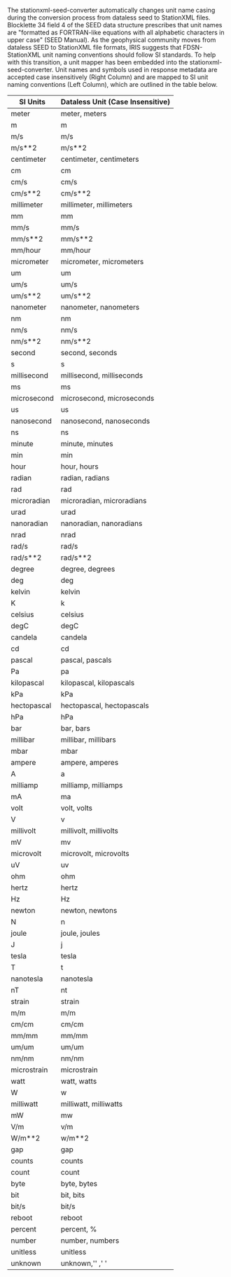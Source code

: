 The stationxml-seed-converter automatically changes unit name casing during the conversion process from dataless seed to StationXML files. Blocklette 34 field 4 of the SEED data structure prescribes that unit names are "formatted as FORTRAN-like equations with all alphabetic characters in upper case" (SEED Manual). As the geophysical community moves from dataless SEED to StationXML file formats, IRIS suggests that FDSN-StationXML unit naming conventions should follow SI standards. To help with this transition, a unit mapper has been embedded into the stationxml-seed-converter. Unit names and symbols used in response metadata are accepted case insensitively (Right Column) and are mapped to SI unit naming conventions (Left Column), which are outlined in the table below.

 | SI Units | Dataless Unit (Case Insensitive)|
 |------|-------------|
 |   meter | meter, meters |
 |   m   | m |
 |   m/s  | m/s |
 |   m/s**2 | m/s**2 |
 |  centimeter | centimeter, centimeters |
 |  cm   | cm |
 |   cm/s  | cm/s |
 |   cm/s**2 | cm/s**2 |
 |  millimeter   | millimeter, millimeters |
 |   mm   | mm |
 |   mm/s  | mm/s |
 |   mm/s**2 | mm/s**2 |
 |   mm/hour | mm/hour |
 |   micrometer   | micrometer, micrometers |
 |   um   | um |
 |   um/s  | um/s |
 |   um/s**2 | um/s**2 |
 |   nanometer   | nanometer, nanometers |
 |   nm   | nm |
 |   nm/s  | nm/s |
 |   nm/s**2 | nm/s**2 |
 |   second | second, seconds |
 |   s   | s |
 |   millisecond | millisecond, milliseconds |
 |   ms   | ms |
 |   microsecond | microsecond, microseconds |
 |   us   | us |
 |   nanosecond | nanosecond, nanoseconds |
 |   ns   | ns |
 |   minute | minute, minutes |
 |   min  | min |
 |   hour  | hour, hours |
 |   radian | radian, radians |
 |   rad  | rad |
 |   microradian | microradian, microradians |
 |   urad  | urad |
 |   nanoradian | nanoradian, nanoradians |
 |   nrad  | nrad |
 |   rad/s | rad/s |
 |   rad/s**2 | rad/s**2 |
 |   degree | degree, degrees |
 |   deg  | deg |
 |   kelvin | kelvin |
 |   K   | k |
 |   celsius | celsius |
 |   degC  | degC |
 |   candela | candela |
 |   cd   | cd |
 |   pascal | pascal, pascals |
 |   Pa   | pa |
 |   kilopascal | kilopascal, kilopascals |
 |   kPa  | kPa |
 |   hectopascal | hectopascal, hectopascals |
 |   hPa  | hPa |
 |   bar  | bar, bars |
 |   millibar | millibar, millibars |
 |   mbar  | mbar |
 |   ampere | ampere, amperes |
 |   A   | a |
 |   milliamp | milliamp, milliamps |
 |   mA   | ma |
 |   volt  | volt, volts |
 |   V   | v |
 |   millivolt  | millivolt, millivolts |
 |   mV   | mv |
 |   microvolt  | microvolt, microvolts |
 |   uV   | uv |
 |   ohm  | ohm |
 |   hertz | hertz |
 |   Hz   | Hz |
 |   newton | newton, newtons |
 |   N   | n |
 |   joule | joule, joules |
 |   J   | j |
 |   tesla | tesla |
 |   T   | t |
 |   nanotesla | nanotesla |
 |   nT   | nt |
 |   strain | strain |
 |   m/m  | m/m |
 |   cm/cm | cm/cm |
 |   mm/mm | mm/mm |
 |   um/um | um/um |
 |   nm/nm | nm/nm |
 |   microstrain | microstrain |
 |   watt  | watt, watts |
 |   W   | w |
 |   milliwatt | milliwatt, milliwatts |
 |   mW   | mw |
 |   V/m  | v/m |
 |   W/m**2 | w/m**2 |
 |   gap  | gap |
 |   counts | counts |
 |   count | count |
 |   byte | byte, bytes |
 |   bit | bit, bits |
 |   bit/s | bit/s |
 |   reboot | reboot |
 |   percent | percent, % |
 |   number | number, numbers |
 |   unitless | unitless |
 |   unknown | unknown,'' ,' ' |
